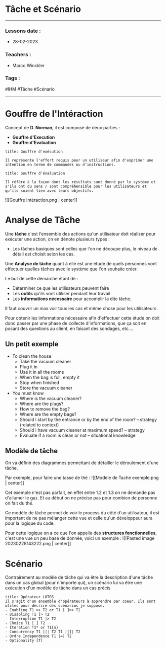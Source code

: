 # Tâche et Scénario
---
### Lessons date :
- 28-02-2023

### Teachers :
- Marco Winckler

### Tags :
#IHM #Tâche #Scénario

---

# Gouffre de l'Intéraction

Concept de **D. Norman**, il est composé de deux parties :
- **Gouffre d'Execution**
- **Gouffre d'Evaluation**

```ad-info
title: Gouffre d'exécution

Il représente l'effort requis pour un utiliseur afin d'exprimer une intention en terme de commandes ou d'instructions.

```

```ad-info
title: Gouffre d'évaluation

Il réfère à la façon dont les résultats sont donné par le système et s'ils ont du sens / sont compréhensible pour les utilisateurs et qu'ils soient lien avec leurs objectifs.

```

![[Gouffre Intéraction.png | center]]

# Analyse de Tâche

Une **tâche** c'est l'ensemble des actions qu'un utilisateur doit réaliser pour exécuter une action, on en dénote plusieurs types :
- Les tâches basiques sont celles que l'on ne découpe plus, le niveau de détail est choisit selon les cas.

Une **Analyse de tâche** quant à elle est une étude de quels personnes vont effectuer quelles tâches avec le système que l'on souhaite créer.

Le but de cette démarche étant de :
- Déterminer ce que les utilisateurs peuvent faire
- Les **outils** qu'ils vont utiliser pendant leur travail
- Les **informations nécessaire** pour accomplir la dite tâche.

Il faut couvrir un max voir tous les cas et même chose pour les utilisateurs.

Pour obtenir les informations nécessaire afin d'effectuer cette étude on doit donc passer par une phase de collecte d'informations, que ça soit en posant des questions au client, en faisant des sondages, etc....

## Un petit exemple

- To clean the house  
	- Take the vacuum cleaner  
	-  Plug it in  
	-  Use it in all the rooms  
	-  When the bag is full, empty it  
	-  Stop when finished  
	-  Store the vacuum cleaner  
- You must know  
	-  Where is the vacuum cleaner?  
	-  Where are the plugs?  
	-  How to remove the bag?  
	-  Where are the empty bags?  
	- Should I start by the entrance or by the end of the room? – strategy (related to context)  
	- Should I have vacuum cleaner at maximum speed? – strategy  
	- Evaluate if a room is clean or not – situational knowledge

## Modèle de tâche

On va définir des diagrammes permettant de détailler le déroulement d'une tâche. 

Par exemple, pour faire une tasse de thé :
![[Modèle de Tache exemple.png | center]]

Cet exemple n'est pas parfait, en effet entre 1.2 et 1.3 on ne demande pas d'allumer le gaz. Et au début on ne précise pas pour combien de personne on fait du thé.

Ce modèle de tâche permet de voir le process du côté d'un utilisateur, il est important de ne pas mélanger cette vue et celle qu'un développeur aura pour la logique du code.

Pour cette logique on a ce que l'on appelle des **structures fonctionnelles**, c'est une vue un peu base de donnée, voici un exemple :
![[Pasted image 20230228143222.png | center]]

# Scénario

Contrairement au modèle de tâche qui va être la description d'une tâche dans un cas global (pour n'importe qui), un scénario lui va être une exécution d'un modèle de tâche dans un cas précis.

```ad-important
title: Opérateur LOTOS
Il s'agit d'un ensemble d'opérateurs à apprendre par coeur. Ils sont utiles pour décrire des scénarios je suppose.
- Enabling T1 >> T2 or T1 [ ]>> T2  
- Disabling T1 [> T2  
- Interruption T1 |> T2  
- Choice T1 [ ] T2  
- Iteration T1* or T1{n}  
- Concurrency T1 ||| T2 T1 |[]| T2  
- Ordre Independence T1 |=| T2  
- Optionality [T]
```

